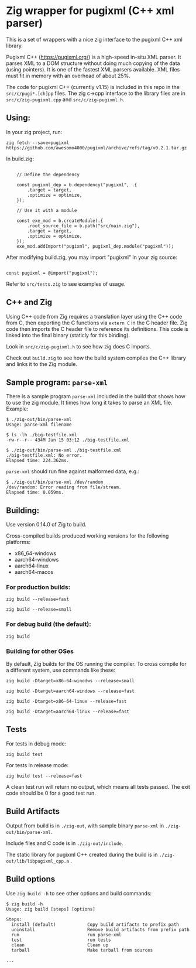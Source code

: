 # Zig wrapper for pugixml (C++ xml parser)

This is a set of wrappers with a nice zig interface to the pugixml C++ xml library.

Pugixml C++ (https://pugixml.org/) is a high-speed in-situ XML parser. It parses XML to a DOM structure without doing much copying of the data (using pointers). It is one of the fastest XML parsers available. XML files must fit in memory with an overhead of about 25%.

The code for pugixml C++ (currently v1.15) is included in this repo in the `src/c/pugi*.[ch]pp` files. The zig c->cpp interface to the library files are in `src/c/zig-pugixml.cpp` and `src/c/zig-pugixml.h`.


## Using:

In your zig project, run:


`zig fetch --save=pugixml https://github.com/awesomo4000/pugixml/archive/refs/tag/v0.2.1.tar.gz`

In build.zig:

```zig

    // Define the dependency

    const pugixml_dep = b.dependency("pugixml", .{
        .target = target,
        .optimize = optimize,
    });

    // Use it with a module

    const exe_mod = b.createModule(.{
        .root_source_file = b.path("src/main.zig"),
        .target = target,
        .optimize = optimize,
    });
    exe_mod.addImport("pugixml", pugixml_dep.module("pugixml"));

```

After modifying build.zig, you may import "pugixml" in your zig source:

```zig

const pugixml = @import("pugixml");

```

Refer to `src/tests.zig` to see examples of usage.


## C++ and Zig

Using C++ code from Zig requires a translation layer using the C++ code from C, then exporting the C functions via `extern C` in the C header file. Zig code then imports the C header file to reference its definitions. This code is linked into the final binary (staticly for this binding).

Look in `src/c/zig-pugixml.h` to see how zig does C imports.

Check out `build.zig` to see how the build system compiles the C++ library and links it to the Zig module.

## Sample program: `parse-xml`

There is a sample program `parse-xml` included in the build that shows how to use the zig module. It times how long it takes to parse an XML file. Example:

```
$ ./zig-out/bin/parse-xml
Usage: parse-xml filename

$ ls -lh ./big-testfile.xml
-rw-r--r-- 434M Jan 15 03:12 ./big-testfile.xml

$ ./zig-out/bin/parse-xml ./big-testfile.xml 
./big-testfile.xml: No error.
Elapsed time: 224.362ms.
```

`parse-xml` should run fine against malformed data, e.g.:

```
$ ./zig-out/bin/parse-xml /dev/random
/dev/random: Error reading from file/stream.
Elapsed time: 0.059ms.
```

## Building:

Use version 0.14.0 of Zig to build.

Cross-compiled builds produced working versions for the following platforms:

   - x86_64-windows
   - aarch64-windows
   - aarch64-linux
   - aarch64-macos


### For production builds:

```
zig build --release=fast

zig build --release=small
```

### For debug build (the default):

`zig build`

### Building for other OSes

By default, Zig builds for the OS running the compiler.  To cross compile for a different system, use commands like these:

`zig build -Dtarget=x86-64-winodws --release=small`

`zig build -Dtarget=aarch64-windows --release=fast`

`zig build -Dtarget=x86-64-linux --release=fast`

`zig build -Dtarget=aarch64-linux --release=fast`


## Tests

For tests in debug mode:

`zig build test` 

For tests in release mode: 

`zig build test --release=fast`

A clean test run will return no output, which means all tests passed. The exit code should be 0 for a good test run.


## Build Artifacts

Output from build is in `./zig-out`, with sample binary `parse-xml` in `./zig-out/bin/parse-xml`. 

Include files and C code is in `./zig-out/include`.

The static library for pugixml C++ created during the build is in `./zig-out/lib/libpugixml_cpp.a` .


## Build options

Use `zig build -h` to see other options and build commands:

```
$ zig build -h
Usage: zig build [steps] [options]

Steps:
  install (default)            Copy build artifacts to prefix path
  uninstall                    Remove build artifacts from prefix path
  run                          run parse-xml
  test                         run tests
  clean                        Clean up
  tarball                      Make tarball from sources

...

```
